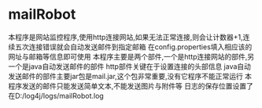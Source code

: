 # mailRobot
本程序是网站监控程序,使用http连接网站,如果无法正常连接,则会让计数器+1,连续五次连接错误就会自动发送邮件到指定邮箱
在config.properties填入相应该的网址与邮箱等信息即可使用
本程序主要是两个部件,一个是http连接网站的部件,另一个是java自动发送邮件的部件
http部件关键在于设置连接的头部信息
java自动发送邮件的部件主要jar包是mail.jar,这个包非常重要,没有它程序不能正常运行
本程序发送的邮件只能发送简单文本,不能发送图片与附件等
日志的保存位置设置了在D:/log4j/logs/mailRobot.log
